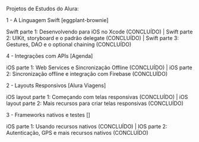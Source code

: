 Projetos de Estudos do Alura:

1 - A Linguagem Swift [eggplant-brownie]

Swift parte 1: Desenvolvendo para iOS no Xcode (CONCLUÍDO) | Swift parte 2: UIKit, storyboard e o padrão delegate (CONCLUÍDO) | Swift parte 3: Gestures, DAO e o optional chaining (CONCLUÍDO)

4 - Integrações com APIs [Agenda]

iOS parte 1: Web Services e Sincronização Offline (CONCLUÍDO) | iOS parte 2: Sincronização offline e integração com Firebase (CONCLUÍDO)

2 - Layouts Responsivos [Alura Viagens]

iOS layout parte 1: Começando com telas responsivas (CONCLUÍDO) | iOS layout parte 2: Mais recursos para criar telas responsivas (CONCLUÍDO)

3 - Frameworks nativos e testes []

iOS parte 1: Usando recursos nativos (CONCLUÍDO) | IOS parte 2: Autenticação, GPS e mais recursos nativos (CONCLUÍDO) 
